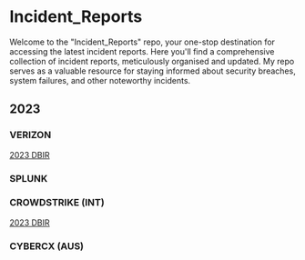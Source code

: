 # Incident_Reports
Welcome to the "Incident_Reports" repo, your one-stop destination for accessing the latest incident reports. Here you'll find a comprehensive collection of incident reports, meticulously organised and updated. My repo serves as a valuable resource for staying informed about security breaches, system failures, and other noteworthy incidents.

## 2023

### VERIZON

[2023 DBIR](https://github.com/Glowacki-Shannon/Incident_Reports/blob/main/2023-data-breach-investigations-report-dbir.pdf)

### SPLUNK

### CROWDSTRIKE (INT)

[2023 DBIR](https://github.com/Glowacki-Shannon/Incident_Reports/blob/main/2023-data-breach-investigations-report-dbir.pdf)

### CYBERCX (AUS)
